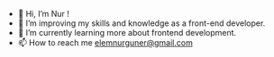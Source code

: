 - 👋 Hi, I’m Nur !
- 👀 I’m  improving my skills and knowledge as a front-end developer.
- 🌱 I’m currently learning more about frontend development.
- 📫 How to reach me  elemnurguner@gmail.com

